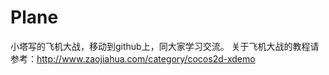 Plane
=====

小塔写的飞机大战，移动到github上，同大家学习交流。
关于飞机大战的教程请参考：http://www.zaojiahua.com/category/cocos2d-xdemo
